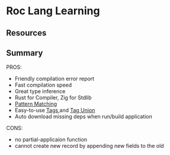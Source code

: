 
# Roc Lang Learning

## Resources

## Summary

PROS:
- Friendly compilation error report
- Fast compilation speed
- Great type inference
- Rust for Compiler, Zig for Stdlib
- [ Pattern Matching ](https://www.roc-lang.org/tutorial#pattern-matching)
- Easy-to-use [ Tags ](https://www.roc-lang.org/tutorial#tags) and [ Tag Union ](https://www.roc-lang.org/tutorial#tag-union-types)
- Auto download missing deps when run/build application

CONS:
- no partial-applicaion function
- cannot create new record by appending new fields to the old

